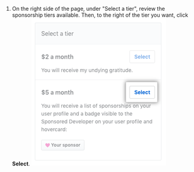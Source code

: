 1. On the right side of the page, under "Select a tier", review the sponsorship tiers available. Then, to the right of the tier you want, click **Select**.
  ![Select a tier box](/assets/images/help/sponsors/select-a-tier-box.png)

